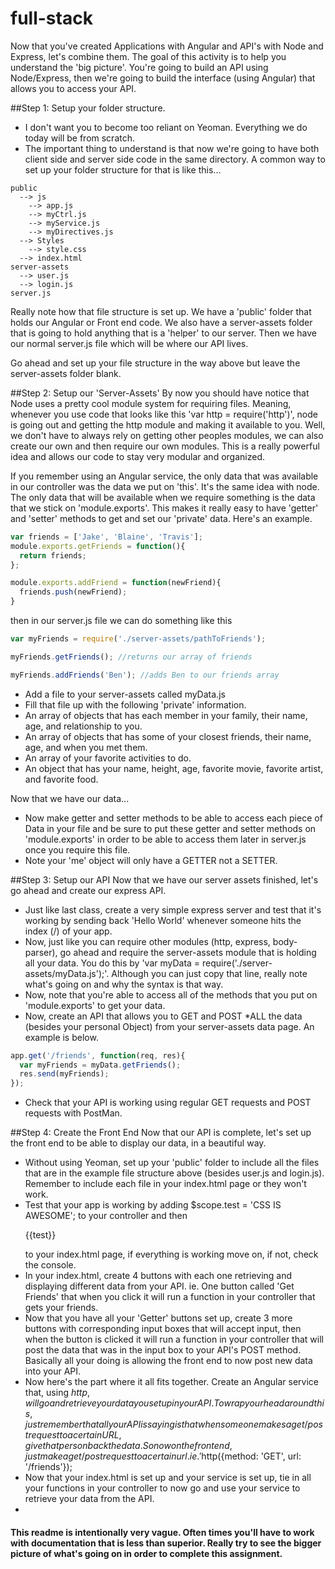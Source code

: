 full-stack
=========

Now that you've created Applications with Angular and API's with Node and Express, let's combine them. The goal of this activity is to help you understand the 'big picture'. You're going to build an API using Node/Express, then we're going to build the interface (using Angular) that allows you to access your API. 

##Step 1: Setup your folder structure. 
* I don't want you to become too reliant on Yeoman. Everything we do today will be from scratch. 
* The important thing to understand is that now we're going to have both client side and server side code in the same directory. A common way to set up your folder structure for that is like this...

```
public
  --> js
    --> app.js
    --> myCtrl.js
    --> myService.js
    --> myDirectives.js
  --> Styles
    --> style.css
  --> index.html
server-assets
  --> user.js
  --> login.js
server.js
```

Really note how that file structure is set up. We have a 'public' folder that holds our Angular or Front end code. We also have a server-assets folder that is going to hold anything that is a 'helper' to our server. Then we have our normal server.js file which will be where our API lives.

Go ahead and set up your file structure in the way above but leave the server-assets folder blank.

##Step 2: Setup our 'Server-Assets'
By now you should have notice that Node uses a pretty cool module system for requiring files. Meaning, whenever you use code that looks like this 'var http = require('http')', node is going out and getting the http module and making it available to you. Well, we don't have to always rely on getting other peoples modules, we can also create our own and then require our own modules. This is a really powerful idea and allows our code to stay very modular and organized. 

If you remember using an Angular service, the only data that was available in our controller was the data we put on 'this'. It's the same idea with node. The only data that will be available when we require something is the data that we stick on 'module.exports'. This makes it really easy to have 'getter' and 'setter' methods to get and set our 'private' data. Here's an example. 

```javascript
var friends = ['Jake', 'Blaine', 'Travis'];
module.exports.getFriends = function(){
  return friends;
};

module.exports.addFriend = function(newFriend){
  friends.push(newFriend);
}
```
then in our server.js file we can do something like this

```javascript
var myFriends = require('./server-assets/pathToFriends');

myFriends.getFriends(); //returns our array of friends

myFriends.addFriends('Ben'); //adds Ben to our friends array
```

* Add a file to your server-assets called myData.js
* Fill that file up with the following 'private' information. 
* An array of objects that has each member in your family, their name, age, and relationship to you.
* An array of objects that has some of your closest friends, their name, age, and when you met them.
* An array of your favorite activities to do. 
* An object that has your name, height, age, favorite movie, favorite artist, and favorite food.

Now that we have our data...
* Now make getter and setter methods to be able to access each piece of Data in your file and be sure to put these getter and setter methods on 'module.exports' in order to be able to access them later in server.js once you require this file. 
* Note your 'me' object will only have a GETTER not a SETTER.


##Step 3: Setup our API
Now that we have our server assets finished, let's go ahead and create our express API.
* Just like last class, create a very simple express server and test that it's working by sending back 'Hello World' whenever someone hits the index (/) of your app.
* Now, just like you can require other modules (http, express, body-parser), go ahead and require the server-assets module that is holding all your data. You do this by 'var myData = require('./server-assets/myData.js');'. Although you can just copy that line, really note what's going on and why the syntax is that way.
* Now, note that you're able to access all of the methods that you put on 'module.exports' to get your data.
* Now, create an API that allows you to GET and POST *ALL the data (besides your personal Object) from your server-assets data page. An example is below.
```javascript
app.get('/friends', function(req, res){
  var myFriends = myData.getFriends();
  res.send(myFriends);
});
```
* Check that your API is working using regular GET requests and POST requests with PostMan.

##Step 4: Create the Front End
Now that our API is complete, let's set up the front end to be able to display our data, in a beautiful way.
* Without using Yeoman, set up your 'public' folder to include all the files that are in the example file structure above (besides user.js and login.js). Remember to include each file in your index.html page or they won't work. 
* Test that your app is working by adding $scope.test = 'CSS IS AWESOME'; to your controller and then <p>{{test}}</p> to your index.html page, if everything is working move on, if not, check the console.
* In your index.html, create 4 buttons with each one retrieving and displaying different data from your API. ie. One button called 'Get Friends' that when you click it will run a function in your controller that gets your friends.
* Now that you have all your 'Getter' buttons set up, create 3 more buttons with corresponding input boxes that will accept input, then when the button is clicked it will run a function in your controller that will post the data that was in the input box to your API's POST method. Basically all your doing is allowing the front end to now post new data into your API.
* Now here's the part where it all fits together. Create an Angular service that, using $http, will go and retrieve your data you set up in your API. To wrap your head around this, just remember that all your API is saying is that when someone makes a get/post request to a certain URL, give that person back the data. So now on the front end, just make a get/post request to a certain url. ie. '$http({method: 'GET', url: '/friends'});
* Now that your index.html is set up and your service is set up, tie in all your functions in your controller to now go and use your service to retrieve your data from the API.
* 


<h4> This readme is intentionally very vague. Often times you'll have to work with documentation that is less than superior. Really try to see the bigger picture of what's going on in order to complete this assignment. </h4>